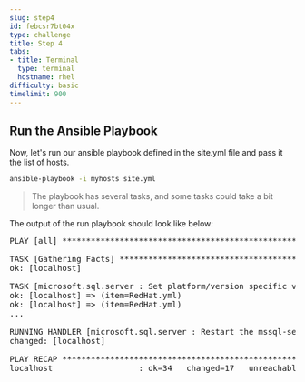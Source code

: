 ```yaml
---
slug: step4
id: febcsr7bt04x
type: challenge
title: Step 4
tabs:
- title: Terminal
  type: terminal
  hostname: rhel
difficulty: basic
timelimit: 900
---
```

## Run the Ansible Playbook

Now, let's run our ansible playbook defined in the site.yml file and pass it the list of hosts.

```bash
ansible-playbook -i myhosts site.yml
```

> The playbook has several tasks, and some tasks could take a bit longer than usual.

The output of the run playbook should look like below:

<pre class="file">
PLAY [all] ***************************************************************************************

TASK [Gathering Facts] ***************************************************************************
ok: [localhost]

TASK [microsoft.sql.server : Set platform/version specific variables] ****************************
ok: [localhost] => (item=RedHat.yml)
ok: [localhost] => (item=RedHat.yml)
...

RUNNING HANDLER [microsoft.sql.server : Restart the mssql-server service] ************************
changed: [localhost]

PLAY RECAP ***************************************************************************************
localhost                  : ok=34   changed=17   unreachable=0    failed=0    skipped=28   rescued=1    ignored=0
</pre>
